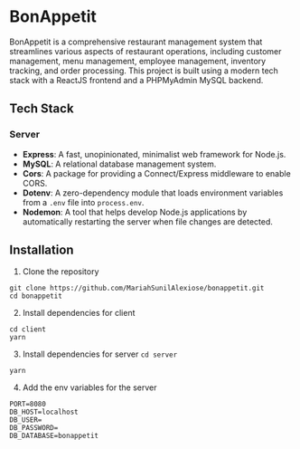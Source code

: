 # BonAppetit
BonAppetit is a comprehensive restaurant management system that streamlines various aspects of restaurant operations, including customer management, menu management, employee management, inventory tracking, and order processing. This project is built using a modern tech stack with a ReactJS frontend and a PHPMyAdmin MySQL backend.

## Tech Stack
### Server
- **Express**: A fast, unopinionated, minimalist web framework for Node.js.
- **MySQL**: A relational database management system.
- **Cors**: A package for providing a Connect/Express middleware to enable CORS.
- **Dotenv**: A zero-dependency module that loads environment variables from a `.env` file into `process.env`.
- **Nodemon**: A tool that helps develop Node.js applications by automatically restarting the server when file changes are detected.

## Installation
1. Clone the repository

```
git clone https://github.com/MariahSunilAlexiose/bonappetit.git
cd bonappetit
```

2. Install dependencies for client

```
cd client
yarn
```

3. Install dependencies for server
`cd server` 

`yarn`

4. Add the env variables for the server

```
PORT=8080
DB_HOST=localhost
DB_USER=
DB_PASSWORD=
DB_DATABASE=bonappetit
```